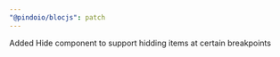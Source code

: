```yaml
---
"@pindoio/blocjs": patch
---
```


Added Hide component to support hidding items at certain breakpoints

